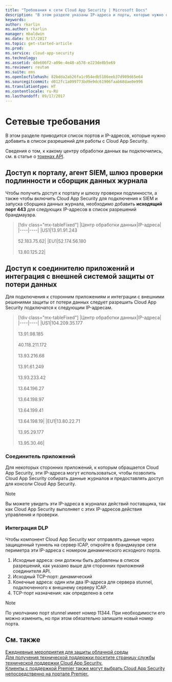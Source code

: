 ```yaml
---
title: "Требования к сети Cloud App Security | Microsoft Docs"
description: "В этом разделе указаны IP-адреса и порты, которые нужно открыть для работы с Cloud App Security."
keywords: 
author: rkarlin
ms.author: rkarlin
manager: mbaldwin
ms.date: 9/17/2017
ms.topic: get-started-article
ms.prod: 
ms.service: cloud-app-security
ms.technology: 
ms.assetid: 4de606f2-a09e-4e48-a578-e223de8b5e69
ms.reviewer: reutam
ms.suite: ems
ms.openlocfilehash: 82bdda2ab26fa1c954edb5186eeb37d909d65e64
ms.sourcegitcommit: d012fc1a099773bd9e9dc61906faab68dae0e996
ms.translationtype: HT
ms.contentlocale: ru-RU
ms.lasthandoff: 09/17/2017
---
```

# <a name="network-requirements"></a>Сетевые требования

В этом разделе приводится список портов и IP-адресов, которые нужно добавить в список разрешений для работы с Cloud App Security. 

Сведения о том, к какому центру обработки данных вы подключились, см. в статье о [токенах API](api-tokens.md).



## <a name="portal-access-siem-agent-authentication-gateway-and-log-collector"></a>Доступ к порталу, агент SIEM, шлюз проверки подлинности и сборщик данных журнала

Чтобы получить доступ к порталу и шлюзу проверки подлинности, а также чтобы включить Cloud App Security для подключения к SIEM и запуска сборщика данных журнала, необходимо добавить **исходящий порт 443** для следующих IP-адресов в список разрешений брандмауэра.  


> [!div class="mx-tableFixed"]
|Центр обработки данных|IP-адреса|  
|----|----|
|US1|13.91.91.243<br></br>52.183.75.62|
|EU1|52.174.56.180<br></br>13.80.125.22|

## <a name="app-connector-access-and-external-dlp-integration"></a>Доступ к соединителю приложений и интеграция с внешней системой защиты от потери данных

Для подключения к сторонним приложениям и интеграции с внешними решениями защиты от потери данных следует разрешить Cloud App Security подключатся к следующим IP-адресам.


> [!div class="mx-tableFixed"]
|Центр обработки данных|IP-адреса|  
|----|----|
|US1|104.209.35.177<br></br>13.91.98.185<br></br>40.118.211.172<br></br>13.93.216.68<br></br>13.91.61.249<br></br>13.93.233.42<br></br>13.64.196.27<br></br>13.64.198.97<br></br>13.64.199.41<br></br>13.64.198.19|
|EU1|13.80.22.71<br></br>13.95.29.177<br></br>13.95.30.46|


### <a name="app-connector"></a>Соединитель приложений
Для некоторых сторонних приложений, к которым обращается Cloud App Security, эти IP-адреса могут использоваться, чтобы позволить Cloud App Security собирать данные журналов и предоставлять доступ для консоли Cloud App Security. 

> [!NOTE]
>Вы можете увидеть эти IP-адреса в журналах действий поставщика, так как Cloud App Security выполняет с этих IP-адресов действия управления и проверки. 
  

### <a name="dlp-integration"></a>Интеграция DLP

Чтобы компонент Cloud App Security мог отправлять данные через защищенный туннель на сервер ICAP, откройте в брандмауэре сети периметра эти IP-адреса с номером динамического исходного порта. 

1.  Исходные адреса: они должны быть добавлены в список разрешений, как указано выше для сторонних приложений соединителя API.
2.  Исходный TCP-порт: динамический
3.  Конечные адреса: один или два IP-адреса для сервера stunnel, подключенного к внешнему серверу ICAP.
4.  TCP-порт назначения: как определено в сети

> [!NOTE] 
> По умолчанию порт stunnel имеет номер 11344. При необходимости его можно изменить, но при этом обязательно запишите новый номер порта.


    



  
## <a name="see-also"></a>См. также  
[Ежедневные мероприятия для защиты облачной среды](daily-activities-to-protect-your-cloud-environment.md)   
[Для получения технической поддержки посетите страницу службы технической поддержки Cloud App Security.](http://support.microsoft.com/oas/default.aspx?prid=16031)   
[Клиенты с поддержкой Premier также могут выбрать Cloud App Security непосредственно на портале Premier.](https://premier.microsoft.com/)  
  

   